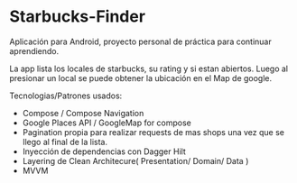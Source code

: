 # Starbucks-Finder

Aplicación para Android, proyecto personal de práctica para continuar aprendiendo.

La app lista los locales de starbucks, su rating y si estan abiertos.
Luego al presionar un local se puede obtener la ubicación en el Map de google.

Tecnologias/Patrones usados:

- Compose / Compose Navigation
- Google Places API / GoogleMap for compose
- Pagination propia para realizar requests de mas shops una vez que se llego al final de la lista.
- Inyección de dependencias con Dagger Hilt
- Layering de Clean Architecure( Presentation/ Domain/ Data )
- MVVM


